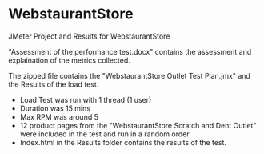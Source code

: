 # WebstaurantStore
JMeter Project and Results for WebstaurantStore

"Assessment of the performance test.docx" contains the assessment and explaination of the metrics collected.

The zipped file contains the "WebstaurantStore Outlet Test Plan.jmx" and the Results of the load test.

- Load Test was run with 1 thread (1 user)
- Duration was 15 mins
- Max RPM was around 5
- 12 product pages from the "WebstaurantStore Scratch and Dent Outlet" were included in the test and run in a random order
- Index.html in the Results folder contains the results of the test.
